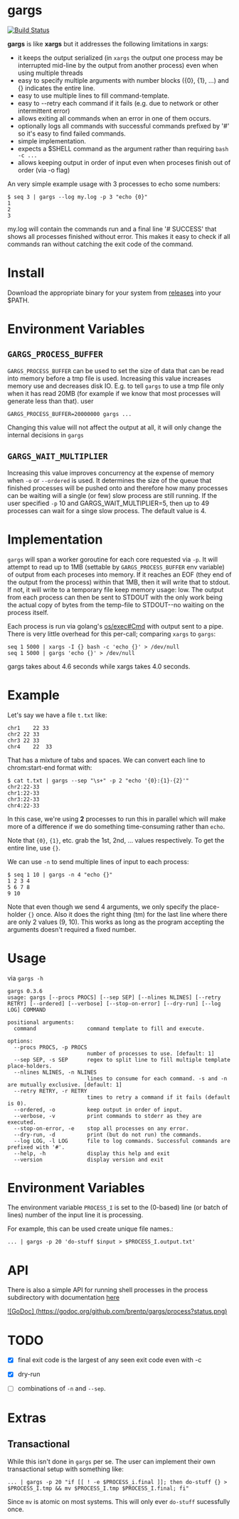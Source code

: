 <!--
rm -rf binaries
mkdir -p binaries/
VERSION=0.3.3
for os in darwin linux windows; do
	GOOS=$os GOARCH=$arch go build -o binaries/gargs_${os} main.go
done
-->
gargs
=====

[![Build Status](https://travis-ci.org/brentp/gargs.svg?branch=master)](https://travis-ci.org/brentp/gargs)

**gargs** is like **xargs** but it addresses the following limitations in xargs:

+ it keeps the output serialized (in `xargs` the output one process may be interrupted mid-line by the output from another process) even when using multiple threads
+ easy to specify multiple arguments with number blocks ({0}, {1}, ...) and {} indicates the entire line.
+ easy to use multiple lines to fill command-template.
+ easy to --retry each command if it fails (e.g. due to network or other intermittent error)
+ allows exiting all commands when an error in one of them occurs.
+ optionally logs all commands with successful commands prefixed by '#' so it's easy to find failed commands.
+ simple implementation.
+ expects a $SHELL command as the argument rather than requiring `bash -c ...`
+ allows keeping output in order of input even when proceses finish out of order (via -o flag)


An very simple example usage with 3 processes to echo some numbers:

```
$ seq 3 | gargs --log my.log -p 3 "echo {0}"
1
2
3
```

my.log will contain the commands run and a final line '# SUCCESS' that shows all processes finished
without error. This makes it easy to check if all commands ran without catching the exit code of the command.

Install
=======

Download the appropriate binary for your system from [releases](https://github.com/brentp/gargs/releases) into your $PATH.

Environment Variables
=====================

`GARGS_PROCESS_BUFFER`
----------------------

`GARGS_PROCESS_BUFFER` can be used to set the size of data that can be read into memory before a tmp file is used.
Increasing this value increases memory use and decreases disk IO. E.g. to tell `gargs` to use a tmp file only
when it has read 20MB (for example if we know that most processes will generate less than that). user

```
GARGS_PROCESS_BUFFER=20000000 gargs ...
```

Changing this value will not affect the output at all, it will only change the internal decisions in `gargs`


`GARGS_WAIT_MULTIPLIER`
-----------------------

Increasing this value improves concurrency at the expense of memory when `-o` or `--ordered` is used.
It determines the size of the queue that finished processes will be pushed onto and therefore how many
processes can be waiting will a single (or few) slow process are still running. If the user specified 
`-p` 10 and GARGS_WAIT_MULTIPLIER=5, then up to 49 processes can wait for a singe slow process.
The default value is 4.

Implementation
==============

`gargs` will span a worker goroutine for each core requested via `-p`. It will attempt
to read up to 1MB (settable by `GARGS_PROCESS_BUFFER` env variable) of output from each proceses
into memory. If it reaches an EOF (they end of the output from the process) within that 1MB,
then it will write that to stdout. If not, it will write to a temporary file keep memory usage:
low. The output from each process can then be sent to STDOUT with the only work being the actual copy of
bytes from the temp-file to STDOUT--no waiting on the process itself.

Each process is run via golang's [os/exec#Cmd](https://golang.org/pkg/os/exec/#Cmd) with
output sent to a pipe. There is very little overhead for this per-call; comparing `xargs` to `gargs`:

```
seq 1 5000 | xargs -I {} bash -c 'echo {}' > /dev/null
seq 1 5000 | gargs 'echo {}' > /dev/null
```

gargs takes about 4.6 seconds while xargs takes 4.0 seconds.


Example
=======
Let's say we have a file `t.txt` like:
```
chr1	22 33
chr2 22 33
chr3 22	33
chr4	22	33
```
That has a mixture of tabs and spaces. We can convert each line to chrom:start-end format with:

```
$ cat t.txt | gargs --sep "\s+" -p 2 "echo '{0}:{1}-{2}'"
chr2:22-33
chr1:22-33
chr3:22-33
chr4:22-33
```

In this case, we're using **2** processes to run this in parallel which will make more of a difference
if we do something time-consuming rather than `echo`.

Note that `{0}`, `{1}`, etc. grab the 1st, 2nd, ... values respectively. To get the entire line, use `{}`.

We can use `-n` to send multiple lines of input to each process:

```
$ seq 1 10 | gargs -n 4 "echo {}"
1 2 3 4
5 6 7 8
9 10
```

Note that even though we send 4 arguments, we only specify the place-holder `{}` once.
Also it does the right thing (tm) for the last line where there are only 2 values (9, 10).
This works as long as the program accepting the arguments doesn't required a fixed number.


Usage
=====

via `gargs -h`
```
gargs 0.3.6
usage: gargs [--procs PROCS] [--sep SEP] [--nlines NLINES] [--retry RETRY] [--ordered] [--verbose] [--stop-on-error] [--dry-run] [--log LOG] COMMAND

positional arguments:
  command                command template to fill and execute.

options:
  --procs PROCS, -p PROCS
                         number of processes to use. [default: 1]
  --sep SEP, -s SEP      regex to split line to fill multiple template place-holders.
  --nlines NLINES, -n NLINES
                         lines to consume for each command. -s and -n are mutually exclusive. [default: 1]
  --retry RETRY, -r RETRY
                         times to retry a command if it fails (default is 0).
  --ordered, -o          keep output in order of input.
  --verbose, -v          print commands to stderr as they are executed.
  --stop-on-error, -e    stop all processes on any error.
  --dry-run, -d          print (but do not run) the commands.
  --log LOG, -l LOG      file to log commands. Successful commands are prefixed with '#'.
  --help, -h             display this help and exit
  --version              display version and exit

```

Environment Variables
=====================

The environment variable `PROCESS_I` is set to the (0-based) line (or batch of lines) number
of the input line it is processing.

For example, this can be used create unique file names.:

```
... | gargs -p 20 'do-stuff $input > $PROCESS_I.output.txt'
```


API
===

There is also a simple API for running shell processes in the process subdirectory with documentation [here](https://godoc.org/github.com/brentp/gargs/process)

[![GoDoc] (https://godoc.org/github.com/brentp/gargs/process?status.png)](https://godoc.org/github.com/brentp/gargs/process)



TODO
====

+ [X] final exit code is the largest of any seen exit code even with -c
+ [X] dry-run
+ [ ] combinations of `-n` and `--sep`.


Extras
======

Transactional
-------------

While this isn't done in `gargs` per se. The user can implement their own transactional setup with something like:

```
... | gargs -p 20 "if [[ ! -e $PROCESS_i.final ]]; then do-stuff {} > $PROCESS_I.tmp && mv $PROCESS_I.tmp $PROCESS_I.final; fi" 
```
Since `mv` is atomic on most systems. This will only ever `do-stuff` sucessfully once. 

